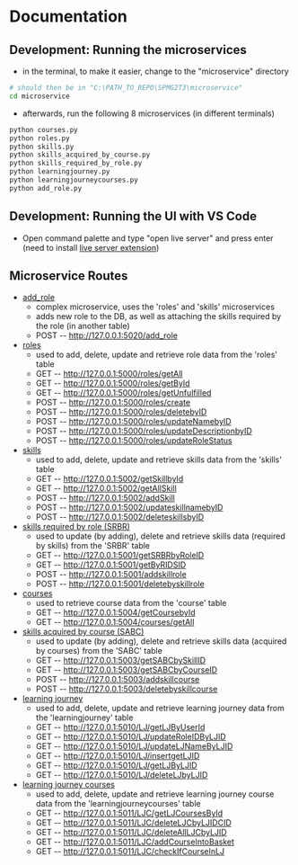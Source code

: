 # Documentation

## Development: Running the microservices
<!-- - for the microservices to be able to access the database, create a local ".env" file containing the following:
```sh
# replace the current dbURL with the actual DB username, password, serverhost, serverport and database
# to gain access to the actual dbURL, please message one of the collaborators
dbURL="mysql+mysqlconnector://USERNAME:PASSWORD@HOST:PORT/DATABASE"
``` -->
- in the terminal, to make it easier, change to the "microservice" directory
```sh
# should then be in "C:\PATH_TO_REPO\SPMG2T3\microservice"
cd microservice
```
- afterwards, run the following 8 microservices (in different terminals)
```sh
python courses.py
python roles.py
python skills.py
python skills_acquired_by_course.py
python skills_required_by_role.py
python learningjourney.py
python learningjourneycourses.py
python add_role.py
```

## Development: Running the UI with VS Code
- Open command palette and type "open live server" and press enter (need to install [live server extension](vscode:extension/ritwickdey.LiveServer))

## Microservice Routes

- [add_role](./microservice/add_role.py)
  - complex microservice, uses the 'roles' and 'skills' microservices
  - adds new role to the DB, as well as attaching the skills required by the role (in another table)
  - POST -- http://127.0.0.1:5020/add_role
- [roles](./microservice/roles.py)
  - used to add, delete, update and retrieve role data from the 'roles' table
  - GET -- http://127.0.0.1:5000/roles/getAll
  - GET -- http://127.0.0.1:5000/roles/getById
  - GET -- http://127.0.0.1:5000/roles/getUnfulfilled
  - POST -- http://127.0.0.1:5000/roles/create
  - POST -- http://127.0.0.1:5000/roles/deletebyID
  - POST -- http://127.0.0.1:5000/roles/updateNamebyID
  - POST -- http://127.0.0.1:5000/roles/updateDescriptionbyID
  - POST -- http://127.0.0.1:5000/roles/updateRoleStatus
- [skills](./microservice/skills.py)
  - used to add, delete, update and retrieve skills data from the 'skills' table
  - GET  -- http://127.0.0.1:5002/getSkillbyId
  - GET  -- http://127.0.0.1:5002/getAllSkill
  - POST -- http://127.0.0.1:5002/addSkill
  - POST -- http://127.0.0.1:5002/updateskillnamebyID
  - POST -- http://127.0.0.1:5002/deleteskillsbyID
- [skills required by role (SRBR)](./microservice/skills_required_by_role.py)
  - used to update (by adding), delete and retrieve skills data (required by skills) from the 'SRBR' table
  - GET -- http://127.0.0.1:5001/getSRBRbyRoleID
  - GET -- http://127.0.0.1:5001/getByRIDSID
  - POST -- http://127.0.0.1:5001/addskillrole
  - POST -- http://127.0.0.1:5001/deletebyskillrole
- [courses](./microservice/courses.py)
  - used to retrieve course data from the 'course' table
  - GET -- http://127.0.0.1:5004/getCoursebyId
  - GET -- http://127.0.0.1:5004/courses/getAll
- [skills acquired by course (SABC)](./microservice/skills_acquired_by_course.py)
  - used to update (by adding), delete and retrieve skills data (acquired by courses) from the 'SABC' table
  - GET -- http://127.0.0.1:5003/getSABCbySkillID
  - GET -- http://127.0.0.1:5003/getSABCbyCourseID
  - POST -- http://127.0.0.1:5003/addskillcourse
  - POST -- http://127.0.0.1:5003/deletebyskillcourse
- [learning journey](./microservice/learningjourney.py)
  - used to add, delete, update and retrieve learning journey data from the 'learningjourney' table
  - GET -- http://127.0.0.1:5010/LJ/getLJByUserId
  - GET -- http://127.0.0.1:5010/LJ/updateRoleIDByLJID
  - GET -- http://127.0.0.1:5010/LJ/updateLJNameByLJID
  - GET -- http://127.0.0.1:5010/LJ/insertgetLJID
  - GET -- http://127.0.0.1:5010/LJ/getLJByLJID
  - GET -- http://127.0.0.1:5010/LJ/deleteLJbyLJID
- [learning journey courses](./microservice/learningjourneycourses.py)
  - used to add, delete, update and retrieve learning journey course data from the 'learningjourneycourses' table
  - GET -- http://127.0.0.1:5011/LJC/getLJCoursesById
  - GET -- http://127.0.0.1:5011/LJC/deleteLJCbyLJIDCID
  - GET -- http://127.0.0.1:5011/LJC/deleteAllLJCbyLJID
  - GET -- http://127.0.0.1:5011/LJC/addCourseIntoBasket
  - GET -- http://127.0.0.1:5011/LJC/checkIfCourseInLJ


<!--
## Development: Connecting to the Database
- create a local .env file like so:
```sh
dbURL="mysql+mysqlconnector://USERNAME:PASSWORD@DB_LINK:DB_PORT/DB"
MICROSERVICE_PATH="C:\\PATH_TO_REPO\\SPMG2T3\\microservice\\"
```

## Development: Running the microservices
- go to "microservice/ezrunall.py" and "microservice/ez"
- edit the file's "MICROSERVICE_PATH" to your local drive's path to the "microservice" folder
- change "PATH_TO_REPO" to your path from your local drive to the local repository
```py
MICROSERVICE_PATH="C:\\PATH_TO_REPO\\SPMG2T3\\microservice\\"
```
- to access the database, also create a local .env file like so:
```sh
dbURL="mysql+mysqlconnector://USERNAME:PASSWORD@DB_LINK:DB_PORT/DB"
MICROSERVICE_PATH="C:\\PATH_TO_REPO\\SPMG2T3\\microservice\\" # for using os.environ.get("MICROSERVICE_PATH")
```
- in the terminal, run "python microservice/ezrunall.py" to run all simple microservices
- and in another terminal, run "python microservice/add_role.py" to run the complex microservice
```sh
# may either use 'python' or 'py' depending on how your python env is set
python microservice/ezrunall.py
python microservice/add_role.py
```
-->
